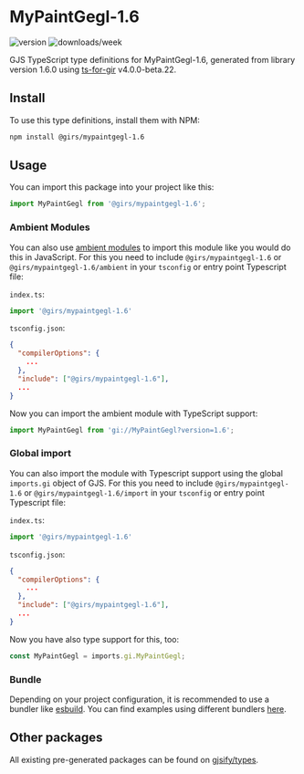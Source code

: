 
# MyPaintGegl-1.6

![version](https://img.shields.io/npm/v/@girs/mypaintgegl-1.6)
![downloads/week](https://img.shields.io/npm/dw/@girs/mypaintgegl-1.6)


GJS TypeScript type definitions for MyPaintGegl-1.6, generated from library version 1.6.0 using [ts-for-gir](https://github.com/gjsify/ts-for-gir) v4.0.0-beta.22.


## Install

To use this type definitions, install them with NPM:
```bash
npm install @girs/mypaintgegl-1.6
```

## Usage

You can import this package into your project like this:
```ts
import MyPaintGegl from '@girs/mypaintgegl-1.6';
```

### Ambient Modules

You can also use [ambient modules](https://github.com/gjsify/ts-for-gir/tree/main/packages/cli#ambient-modules) to import this module like you would do this in JavaScript.
For this you need to include `@girs/mypaintgegl-1.6` or `@girs/mypaintgegl-1.6/ambient` in your `tsconfig` or entry point Typescript file:

`index.ts`:
```ts
import '@girs/mypaintgegl-1.6'
```

`tsconfig.json`:
```json
{
  "compilerOptions": {
    ...
  },
  "include": ["@girs/mypaintgegl-1.6"],
  ...
}
```

Now you can import the ambient module with TypeScript support: 

```ts
import MyPaintGegl from 'gi://MyPaintGegl?version=1.6';
```

### Global import

You can also import the module with Typescript support using the global `imports.gi` object of GJS.
For this you need to include `@girs/mypaintgegl-1.6` or `@girs/mypaintgegl-1.6/import` in your `tsconfig` or entry point Typescript file:

`index.ts`:
```ts
import '@girs/mypaintgegl-1.6'
```

`tsconfig.json`:
```json
{
  "compilerOptions": {
    ...
  },
  "include": ["@girs/mypaintgegl-1.6"],
  ...
}
```

Now you have also type support for this, too:

```ts
const MyPaintGegl = imports.gi.MyPaintGegl;
```

### Bundle

Depending on your project configuration, it is recommended to use a bundler like [esbuild](https://esbuild.github.io/). You can find examples using different bundlers [here](https://github.com/gjsify/ts-for-gir/tree/main/examples).

## Other packages

All existing pre-generated packages can be found on [gjsify/types](https://github.com/gjsify/types).

